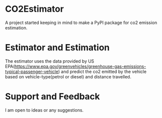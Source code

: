 # CO2Estimator
A project started keeping in mind to make a PyPI package for co2 emission estimation.

# Estimator and Estimation
The estimator uses the data provided by US EPA(https://www.epa.gov/greenvehicles/greenhouse-gas-emissions-typical-passenger-vehicle) and predict the co2 emitted by the vehicle based on vehicle-type(petrol or diesel) and distance travelled.

# Support and Feedback
I am open to ideas or any suggestions.
